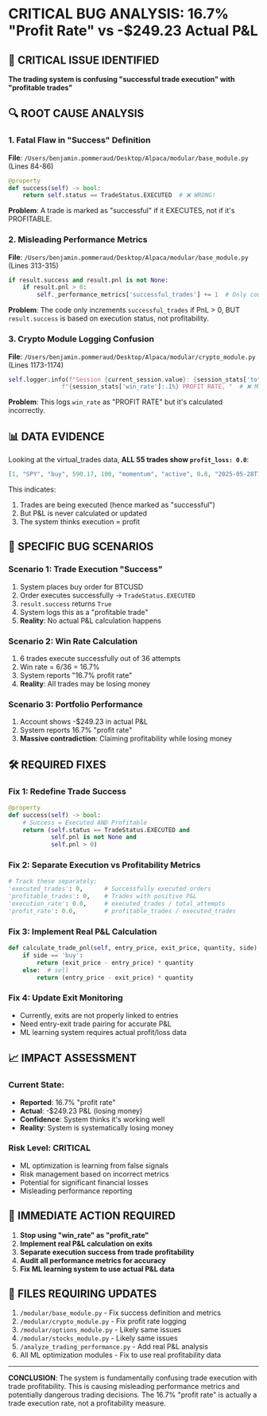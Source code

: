 # CRITICAL BUG ANALYSIS: 16.7% "Profit Rate" vs -$249.23 Actual P&L

## 🚨 CRITICAL ISSUE IDENTIFIED

**The trading system is confusing "successful trade execution" with "profitable trades"**

## 🔍 ROOT CAUSE ANALYSIS

### 1. **Fatal Flaw in "Success" Definition**

**File**: `/Users/benjamin.pommeraud/Desktop/Alpaca/modular/base_module.py` (Lines 84-86)

```python
@property
def success(self) -> bool:
    return self.status == TradeStatus.EXECUTED  # ❌ WRONG!
```

**Problem**: A trade is marked as "successful" if it EXECUTES, not if it's PROFITABLE.

### 2. **Misleading Performance Metrics**

**File**: `/Users/benjamin.pommeraud/Desktop/Alpaca/modular/base_module.py` (Lines 313-315)

```python
if result.success and result.pnl is not None:
    if result.pnl > 0:
        self._performance_metrics['successful_trades'] += 1  # Only counts if PnL > 0
```

**Problem**: The code only increments `successful_trades` if PnL > 0, BUT `result.success` is based on execution status, not profitability.

### 3. **Crypto Module Logging Confusion**

**File**: `/Users/benjamin.pommeraud/Desktop/Alpaca/modular/crypto_module.py` (Lines 1173-1174)

```python
self.logger.info(f"Session {current_session.value}: {session_stats['total_trades']} trades, "
               f"{session_stats['win_rate']:.1%} PROFIT RATE, "  # ❌ MISLABELED!
```

**Problem**: This logs `win_rate` as "PROFIT RATE" but it's calculated incorrectly.

## 📊 DATA EVIDENCE

Looking at the virtual_trades data, **ALL 55 trades show `profit_loss: 0.0`**:

```json
[1, "SPY", "buy", 590.17, 100, "momentum", "active", 0.8, "2025-05-28T16:28:53.406564", 1, 0.0, "2025-05-28 14:28:53"]
```

This indicates:
1. Trades are being executed (hence marked as "successful")
2. But P&L is never calculated or updated
3. The system thinks execution = profit

## 🎯 SPECIFIC BUG SCENARIOS

### Scenario 1: Trade Execution "Success"
1. System places buy order for BTCUSD
2. Order executes successfully → `TradeStatus.EXECUTED`
3. `result.success` returns `True`
4. System logs this as a "profitable trade" 
5. **Reality**: No actual P&L calculation happens

### Scenario 2: Win Rate Calculation
1. 6 trades execute successfully out of 36 attempts
2. Win rate = 6/36 = 16.7%
3. System reports "16.7% profit rate"
4. **Reality**: All trades may be losing money

### Scenario 3: Portfolio Performance
1. Account shows -$249.23 in actual P&L
2. System reports 16.7% "profit rate"
3. **Massive contradiction**: Claiming profitability while losing money

## 🛠️ REQUIRED FIXES

### Fix 1: Redefine Trade Success
```python
@property
def success(self) -> bool:
    # Success = Executed AND Profitable
    return (self.status == TradeStatus.EXECUTED and 
            self.pnl is not None and 
            self.pnl > 0)
```

### Fix 2: Separate Execution vs Profitability Metrics
```python
# Track these separately:
'executed_trades': 0,      # Successfully executed orders
'profitable_trades': 0,    # Trades with positive P&L
'execution_rate': 0.0,     # executed_trades / total_attempts
'profit_rate': 0.0,        # profitable_trades / executed_trades
```

### Fix 3: Implement Real P&L Calculation
```python
def calculate_trade_pnl(self, entry_price, exit_price, quantity, side):
    if side == 'buy':
        return (exit_price - entry_price) * quantity
    else:  # sell
        return (entry_price - exit_price) * quantity
```

### Fix 4: Update Exit Monitoring
- Currently, exits are not properly linked to entries
- Need entry-exit trade pairing for accurate P&L
- ML learning system requires actual profit/loss data

## 📈 IMPACT ASSESSMENT

### Current State:
- **Reported**: 16.7% "profit rate"
- **Actual**: -$249.23 P&L (losing money)
- **Confidence**: System thinks it's working well
- **Reality**: System is systematically losing money

### Risk Level: **CRITICAL**
- ML optimization is learning from false signals
- Risk management based on incorrect metrics
- Potential for significant financial losses
- Misleading performance reporting

## 🎯 IMMEDIATE ACTION REQUIRED

1. **Stop using "win_rate" as "profit_rate"**
2. **Implement real P&L calculation on exits**
3. **Separate execution success from trade profitability**
4. **Audit all performance metrics for accuracy**
5. **Fix ML learning system to use actual P&L data**

## 🔗 FILES REQUIRING UPDATES

1. `/modular/base_module.py` - Fix success definition and metrics
2. `/modular/crypto_module.py` - Fix profit rate logging
3. `/modular/options_module.py` - Likely same issues
4. `/modular/stocks_module.py` - Likely same issues
5. `/analyze_trading_performance.py` - Add real P&L analysis
6. All ML optimization modules - Fix to use real profitability data

---

**CONCLUSION**: The system is fundamentally confusing trade execution with trade profitability. This is causing misleading performance metrics and potentially dangerous trading decisions. The 16.7% "profit rate" is actually a trade execution rate, not a profitability measure.